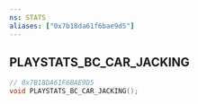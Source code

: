 ```yaml
---
ns: STATS
aliases: ["0x7b18da61f6bae9d5"]
---
```

## PLAYSTATS_BC_CAR_JACKING

```c
// 0x7B18DA61F6BAE9D5
void PLAYSTATS_BC_CAR_JACKING();
```
